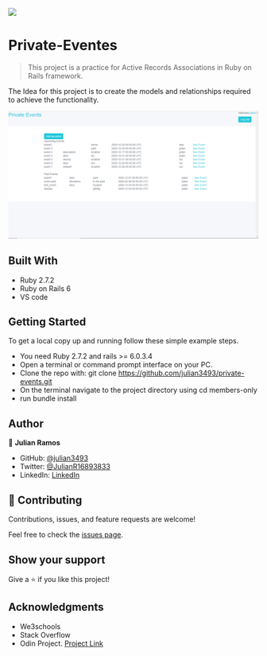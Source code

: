 ![](https://img.shields.io/badge/Microverse-blueviolet)

# Private-Eventes

> This project is a practice for Active Records Associations in Ruby on Rails framework.

The Idea for this project is to create the models and relationships required to achieve the functionality.

![screenshot](/app/assets/images/Screenshot_1.png)

## Built With

- Ruby 2.7.2
- Ruby on Rails 6
- VS code


## Getting Started
To get a local copy up and running follow these simple example steps.

- You need Ruby 2.7.2 and rails >= 6.0.3.4
- Open a terminal or command prompt interface on your PC.
- Clone the repo with: git clone https://github.com/julian3493/private-events.git
- On the terminal navigate to the project directory using cd members-only
- run bundle install


## Author


👤 **Julian Ramos**

- GitHub: [@julian3493](https://github.com/julian3493)
- Twitter: [@JulianR16893833](https://twitter.com/JulianR16893833)
- LinkedIn: [LinkedIn](https://www.linkedin.com/in/julian-ramos-arevalo/)

## 🤝 Contributing

Contributions, issues, and feature requests are welcome!

Feel free to check the [issues page](https://github.com/julian3493/private-events/issues).

## Show your support

Give a ⭐️ if you like this project!

## Acknowledgments

- We3schools
- Stack Overflow
- Odin Project. [Project Link](https://www.theodinproject.com/courses/ruby-on-rails/lessons/associations)
